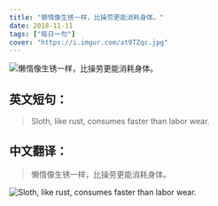 ```yaml
---
title: "懒惰像生锈一样，比操劳更能消耗身体。"
date: 2018-11-11
tags: ["每日一句"]
cover: "https://i.imgur.com/at9TZqc.jpg"
---
```


![懒惰像生锈一样，比操劳更能消耗身体。](https://i.imgur.com/lXHf9Vy.jpg)

## 英文短句：
> Sloth, like rust, consumes faster than labor wear.

<!--more-->

## 中文翻译：
> 懒惰像生锈一样，比操劳更能消耗身体。

![Sloth, like rust, consumes faster than labor wear.](https://i.imgur.com/KKvCffK.jpg)

